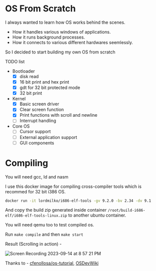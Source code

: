 # OS From Scratch

I always wanted to learn how OS works behind the scenes.

- How it handles various windows of applications.
- How it runs background processes.
- How it connects to various different hardwares seemlessly.

So I decided to start building my own OS from scratch

TODO list

- Bootloader
  - [x] disk read
  - [x] 16 bit print and hex print
  - [x] gdt for 32 bit protected mode
  - [x] 32 bit print
- Kernel
  - [x] Basic screen driver
  - [x] Clear screen function
  - [x] Print functions with scroll
        and newline
  - [ ] Interrupt handling
- Core OS
  - [ ] Cursor support
  - [ ] External application support
  - [ ] GUI components

# Compiling

You will need gcc, ld and nasm

I use this docker image for compiling cross-compiler tools which is recommed for 32 bit i386 OS.

```bash
docker run -it lordmilko/i686-elf-tools -gv 9.2.0 -bv 2.34 -dv 9.1
```

And copy the build zip generated inside container `/root/build-i686-elf/i686-elf-tools-linux.zip` to another ubuntu container.

You will need qemu too to test compiled os.

Run `make compile` and then `make start`

Result (Scrolling in action) -

![Screen Recording 2023-09-14 at 8 57 21 PM](https://github.com/thisisommore/os-from-scratch/assets/51229945/1adfcbce-8e4f-4877-8bd2-a4d36e6a5d73)

Thanks to - [cfenollosa/os-tutorial](https://github.com/cfenollosa/os-tutorial), [OSDevWiki](https://wiki.osdev.org/Main_Page)
